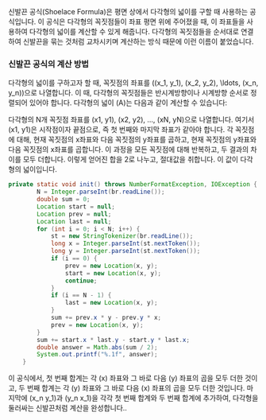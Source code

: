 신발끈 공식(Shoelace Formula)은 평면 상에서 다각형의 넓이를 구할 때 사용하는 공식입니다. 이 공식은 다각형의 꼭짓점들이 좌표 평면 위에 주어졌을 때, 이 좌표들을 사용하여 다각형의 넓이를 계산할 수 있게 해줍니다. 다각형의 꼭짓점들을 순서대로 연결하여 신발끈을 묶는 것처럼 교차시키며 계산하는 방식 때문에 이런 이름이 붙었습니다.

### 신발끈 공식의 계산 방법
다각형의 넓이를 구하고자 할 때, 꼭짓점의 좌표를 \((x_1, y_1), (x_2, y_2), \ldots, (x_n, y_n)\)으로 나열합니다. 이 때, 다각형의 꼭짓점들은 반시계방향이나 시계방향 순서로 정렬되어 있어야 합니다. 다각형의 넓이 \(A\)는 다음과 같이 계산할 수 있습니다:

다각형의 N개 꼭짓점 좌표를 (x1, y1), (x2, y2), ..., (xN, yN)으로 나열합니다.
여기서 (x1, y1)은 시작점이자 끝점으로,
즉 첫 번째와 마지막 좌표가 같아야 합니다.
각 꼭짓점에 대해, 현재 꼭짓점의 x좌표와 다음 꼭짓점의 y좌표를 곱하고, 
현재 꼭짓점의 y좌표와 다음 꼭짓점의 x좌표를 곱합니다. 이 과정을 모든 꼭짓점에 대해 반복하고, 두 결과의 차이를 모두 더합니다.
이렇게 얻어진 합을 2로 나누고, 절대값을 취합니다. 이 값이 다각형의 넓이입니다.

```java
private static void init() throws NumberFormatException, IOException {
        N = Integer.parseInt(br.readLine());
        double sum = 0;
        Location start = null;
        Location prev = null;
        Location last = null;
        for (int i = 0; i < N; i++) {
            st = new StringTokenizer(br.readLine());
            long x = Integer.parseInt(st.nextToken());
            long y = Integer.parseInt(st.nextToken());
            if (i == 0) {
                prev = new Location(x, y);
                start = new Location(x, y);
                continue;
            }
            if (i == N - 1) {
                last = new Location(x, y);
            }
            sum += prev.x * y - prev.y * x;
            prev = new Location(x, y);
        }
        sum += start.x * last.y - start.y * last.x;
        double answer = Math.abs(sum / 2);
        System.out.printf("%.1f", answer);
    }
```

이 공식에서, 첫 번째 합계는 각 \(x\) 좌표와 그 바로 다음 \(y\) 좌표의 곱을 모두 더한 것이고, 두 번째 합계는 각 \(y\) 좌표와 그 바로 다음 \(x\) 좌표의 곱을 모두 더한 것입니다. 마지막에 \(x_n y_1\)과 \(y_n x_1\)을 각각 첫 번째 합계와 두 번째 합계에 추가하여, 다각형을 둘러싸는 신발끈처럼 계산을 완성합니다..